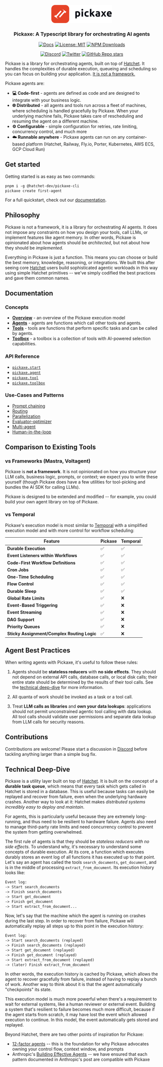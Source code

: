 <div align="center">
<picture>
  <source media="(prefers-color-scheme: dark)" srcset="./static/pickaxe_dark.png">
  <img width="200" alt="Hatchet Logo" src="./static/pickaxe_light.png">
</picture>
</a>

### Pickaxe: A Typescript library for orchestrating AI agents

[![Docs](https://img.shields.io/badge/docs-pickaxe.hatchet.run-E64327)](https://pickaxe.hatchet.run) [![License: MIT](https://img.shields.io/badge/License-MIT-purple.svg)](https://opensource.org/licenses/MIT) [![NPM Downloads](https://img.shields.io/npm/dm/%40hatchet-dev%2Fpickaxe)](https://www.npmjs.com/package/@hatchet-dev/pickaxe)

[![Discord](https://img.shields.io/discord/1088927970518909068?style=social&logo=discord)](https://hatchet.run/discord)
[![Twitter](https://img.shields.io/twitter/url/https/twitter.com/hatchet-dev.svg?style=social&label=Follow%20%40hatchet-dev)](https://twitter.com/hatchet_dev)
[![GitHub Repo stars](https://img.shields.io/github/stars/hatchet-dev/pickaxe?style=social)](https://github.com/hatchet-dev/pickaxe)

</div>

Pickaxe is a library for orchestrating agents, built on top of [Hatchet](https://github.com/hatchet-dev/hatchet). It handles the complexities of durable execution, queueing and scheduling so you can focus on building your application. [It is not a framework.](#philosophy)

Pickaxe agents are:

- **💻 Code-first** - agents are defined as code and are designed to integrate with your business logic.
- **🌐 Distributed** - all agents and tools run across a fleet of machines, where scheduling is handled gracefully by Pickaxe. When your underlying machine fails, Pickaxe takes care of rescheduling and resuming the agent on a different machine.
- **⚙️ Configurable** - simple configuration for retries, rate limiting, concurrency control, and much more
- **☁️ Runnable anywhere** - Pickaxe agents can run on any container-based platform (Hatchet, Railway, Fly.io, Porter, Kubernetes, AWS ECS, GCP Cloud Run)

## Get started

Getting started is as easy as two commands:

```
pnpm i -g @hatchet-dev/pickaxe-cli
pickaxe create first-agent
```

For a full quickstart, check out our [documentation](https://pickaxe.hatchet.run/quickstart).

## Philosophy

Pickaxe is not a framework, it is a library for orchestrating AI agents. It does not impose any constraints on how you design your tools, call LLMs, or implement features like agent memory. In other words, Pickaxe is opinionated about how agents should be _architected_, but not about how they should be _implemented_. 

Everything in Pickaxe is just a function. This means you can choose or build the best memory, knowledge, reasoning, or integrations. We built this after seeing core [Hatchet](https://github.com/hatchet-dev/hatchet) users build sophisticated agentic workloads in this way using simple Hatchet primitives -- we've simply codified the best practices and gave them common names.

## Documentation

### Concepts

- [**Overview**](https://pickaxe.hatchet.run/concepts/overview) - an overview of the Pickaxe execution model
- [**Agents**](https://pickaxe.hatchet.run/concepts/agents) - agents are functions which call other tools and agents.
- [**Tools**](https://pickaxe.hatchet.run/concepts/tools) - tools are functions that perform specific tasks and can be called by agents.
- [**Toolbox**](https://pickaxe.hatchet.run/concepts/toolbox) - a toolbox is a collection of tools with AI-powered selection capabilities.

### API Reference

- [`pickaxe.start`](https://pickaxe.hatchet.run/api-reference/start)
- [`pickaxe.agent`](https://pickaxe.hatchet.run/api-reference/agent)
- [`pickaxe.tool`](https://pickaxe.hatchet.run/api-reference/tool)
- [`pickaxe.toolbox`](https://pickaxe.hatchet.run/api-reference/toolbox)

### Use-Cases and Patterns

- [Prompt chaining](https://pickaxe.hatchet.run/patterns/prompt-chaining)
- [Routing](https://pickaxe.hatchet.run/patterns/routing)
- [Parallelization](https://pickaxe.hatchet.run/patterns/parallelization)
- [Evaluator-optimizer](https://pickaxe.hatchet.run/patterns/evaluator-optimizer)
- [Multi-agent](https://pickaxe.hatchet.run/patterns/multi-agent)
- [Human-in-the-loop](https://pickaxe.hatchet.run/patterns/human-in-the-loop)

## Comparison to Existing Tools

### vs Frameworks (Mastra, Voltagent)

Pickaxe is **not a framework**. It is not opinionated on how you structure your LLM calls, business logic, prompts, or context; we expect you to write these yourself (though Pickaxe does have a few utilities for tool-picking and bundles the AI SDK for calling LLMs).

Pickaxe is designed to be extended and modified -- for example, you could build your own agent library on top of Pickaxe.

### vs Temporal

Pickaxe's execution model is most similar to [Temporal](https://github.com/temporalio/temporal) with a simplified execution model and with more control for workflow scheduling:

| Feature                                     | Pickaxe | Temporal |
| ------------------------------------------- | ------- | -------- |
| **Durable Execution**                       | ✅      | ✅       |
| **Event Listeners within Workflows**        | ✅      | ✅       |
| **Code-First Workflow Definitions**         | ✅      | ✅       |
| **Cron Jobs**                               | ✅      | ✅       |
| **One-Time Scheduling**                     | ✅      | ✅       |
| **Flow Control**                            | ✅      | ✅       |
| **Durable Sleep**                           | ✅      | ✅       |
| **Global Rate Limits**                      | ✅      | ❌       |
| **Event-Based Triggering**                  | ✅      | ❌       |
| **Event Streaming**                         | ✅      | ❌       |
| **DAG Support**                             | ✅      | ❌       |
| **Priority Queues**                         | ✅      | ❌       |
| **Sticky Assignment/Complex Routing Logic** | ✅      | ❌       |

## Agent Best Practices

When writing agents with Pickaxe, it's useful to follow these rules:

1. Agents should be **stateless reducers** with **no side effects**. They should not depend on external API calls, database calls, or local disk calls; their entire state should be determined by the results of their tool calls. See the [technical deep-dive](#technical-deep-dive) for more information.

2. All quanta of work should be invoked as a task or a tool call.

3. Treat **LLM calls as libraries** and **own your data lookups**: applications should not permit unconstrained agentic tool calling with data lookup. All tool calls should validate user permissions and separate data lookup from LLM calls for security reasons.

## Contributions

Contributions are welcome! Please start a discussion in [Discord](https://hatchet.run/discord) before tackling anything larger than a simple bug fix.

## Technical Deep-Dive

Pickaxe is a utility layer built on top of [Hatchet](https://github.com/hatchet-dev/hatchet). It is built on the concept of a **durable task queue**, which means that every task which gets called in Hatchet is stored in a database. This is useful because tasks can easily be replayed and recover from failure, even when the underlying hardware crashes. Another way to look at it: Hatchet makes _distributed systems incredibly easy to deploy and maintain_.

For agents, this is particularly useful because they are extremely long-running, and thus need to be resilient to hardware failure. Agents also need to manage third-party rate limits and need concurrency control to prevent the system from getting overwhelmed.

The first rule of agents is that they should be _stateless reducers with no side effects_. To understand why, it's necessary to understand some concepts of durable execution. At its core, a function which executes durably stores an event log of all functions it has executed up to that point. Let's say an agent has called the tools `search_documents`, `get_document`, and is in the middle of processing `extract_from_document`. Its execution history looks like:

```
Event log:
-> Start search_documents
-> Finish search_documents
-> Start get_document
-> Finish get_document
-> Start extract_from_document...
```

Now, let's say that the machine which the agent is running on crashes during the last step. In order to recover from failure, Pickaxe will automatically replay all steps up to this point in the execution history:

```
Event log:
-> Start search_documents (replayed)
-> Finish search_documents (replayed)
-> Start get_document (replayed)
-> Finish get_document (replayed)
-> Start extract_from_document (replayed)
-> (later) Finish extract_from_document
```

In other words, the execution history is cached by Pickaxe, which allows the agent to recover gracefully from failure, instead of having to replay a bunch of work. Another way to think about it is that the agent automatically "checkpoints" its state.

This execution model is much more powerful when there's a requirement to wait for external systems, like a human reviewer or external event. Building a system that's resilient to failure becomes much more difficult, because if the agent starts from scratch, it may have lost the event which allowed execution to continue. In this model, the event automatically gets stored and replayed.

Beyond Hatchet, there are two other points of inspiration for Pickaxe:

- [12-factor agents](https://github.com/humanlayer/12-factor-agents) -- this is the foundation for why Pickaxe advocates owning your control flow, context window, and prompts
- Anthropic's [Building Effective Agents](https://www.anthropic.com/engineering/building-effective-agents) -- we have ensured that each pattern documented in Anthropic's post are compatible with Pickaxe
